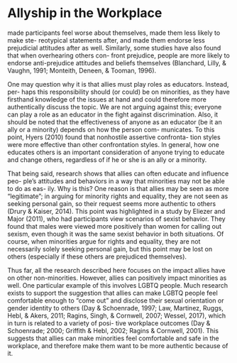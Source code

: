 # Allyship in the Workplace

made participants feel worse about themselves, made them less likely to make ste- reotypical statements after, and made them endorse less prejudicial attitudes after as well. Similarly, some studies have also found that when overhearing others con- front prejudice, people are more likely to endorse anti-prejudice attitudes and beliefs themselves (Blanchard, Lilly, & Vaughn, 1991; Monteith, Deneen, & Tooman, 1996).

One may question why it is that allies must play roles as educators. Instead, per- haps this responsibility should (or could) be on minorities, as they have firsthand knowledge of the issues at hand and could therefore more authentically discuss the topic. We are not arguing against this; everyone can play a role as an educator in the fight against discrimination. Also, it should be noted that the effectiveness of anyone as an educator (be it an ally or a minority) depends on how the person com- municates. To this point, Hyers (2010) found that nonhostile assertive confronta- tion styles were more effective than other confrontation styles. In general, how one educates others is an important consideration of anyone trying to educate and change others, regardless of if he or she is an ally or a minority.

That being said, research shows that allies can often educate and influence peo- ple’s attitudes and behaviors in a way that minorities may not be able to do as eas- ily. Why is this? One reason is that allies may be seen as more “legitimate”; in arguing for minority rights and equality, they are not seen as seeking personal gain, so their request seems more authentic to others (Drury & Kaiser, 2014). This point was highlighted in a study by Eliezer and Major (2011), who had participants view scenarios of sexist behavior. They found that males were viewed more positively than women for calling out sexism, even though it was the same sexist behavior in both situations. Of course, when minorities argue for rights and equality, they are not necessarily solely seeking personal gain, but this point may be lost on others (especially if these others are prejudiced themselves).

Thus far, all the research described here focuses on the impact allies have on other non-minorities. However, allies can positively impact minorities as well. One particular example of this involves LGBTQ people. Much research exists to support the suggestion that allies can make LGBTQ people feel comfortable enough to “come out” and disclose their sexual orientation or gender identity to others (Day & Schoenrade, 1997; Law, Martinez, Ruggs, Hebl, & Akers, 2011; Ragins, Singh, & Cornwell, 2007; Wessel, 2017), which in turn is related to a variety of posi- tive workplace outcomes (Day & Schoenrade; 2000; Griffith & Hebl, 2002; Ragins & Cornwell, 2001). This suggests that allies can make minorities feel comfortable and safe in the workplace, and therefore make them want to be more authentic because of it.